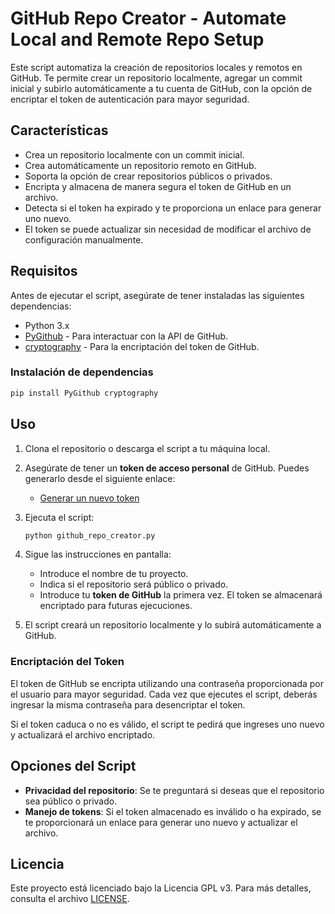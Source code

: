 # GitHub Repo Creator - Automate Local and Remote Repo Setup

Este script automatiza la creación de repositorios locales y remotos en GitHub. Te permite crear un repositorio localmente, agregar un commit inicial y subirlo automáticamente a tu cuenta de GitHub, con la opción de encriptar el token de autenticación para mayor seguridad.

## Características

- Crea un repositorio localmente con un commit inicial.
- Crea automáticamente un repositorio remoto en GitHub.
- Soporta la opción de crear repositorios públicos o privados.
- Encripta y almacena de manera segura el token de GitHub en un archivo.
- Detecta si el token ha expirado y te proporciona un enlace para generar uno nuevo.
- El token se puede actualizar sin necesidad de modificar el archivo de configuración manualmente.

## Requisitos

Antes de ejecutar el script, asegúrate de tener instaladas las siguientes dependencias:

- Python 3.x
- [PyGithub](https://pypi.org/project/PyGithub/) - Para interactuar con la API de GitHub.
- [cryptography](https://pypi.org/project/cryptography/) - Para la encriptación del token de GitHub.

### Instalación de dependencias

```bash
pip install PyGithub cryptography
```

## Uso

1. Clona el repositorio o descarga el script a tu máquina local.
   
2. Asegúrate de tener un **token de acceso personal** de GitHub. Puedes generarlo desde el siguiente enlace:
   - [Generar un nuevo token](https://github.com/settings/tokens)

3. Ejecuta el script:
   
   ```bash
   python github_repo_creator.py
   ```

4. Sigue las instrucciones en pantalla:
   - Introduce el nombre de tu proyecto.
   - Indica si el repositorio será público o privado.
   - Introduce tu **token de GitHub** la primera vez. El token se almacenará encriptado para futuras ejecuciones.

5. El script creará un repositorio localmente y lo subirá automáticamente a GitHub.

### Encriptación del Token

El token de GitHub se encripta utilizando una contraseña proporcionada por el usuario para mayor seguridad. Cada vez que ejecutes el script, deberás ingresar la misma contraseña para desencriptar el token.

Si el token caduca o no es válido, el script te pedirá que ingreses uno nuevo y actualizará el archivo encriptado.

## Opciones del Script

- **Privacidad del repositorio**: Se te preguntará si deseas que el repositorio sea público o privado.
- **Manejo de tokens**: Si el token almacenado es inválido o ha expirado, se te proporcionará un enlace para generar uno nuevo y actualizar el archivo.

## Licencia

Este proyecto está licenciado bajo la Licencia GPL v3. Para más detalles, consulta el archivo [LICENSE](LICENSE).
